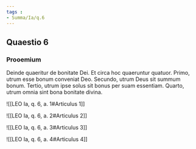 ```yaml
---
tags : 
- Summa/Ia/q.6
---
```


## Quaestio 6

### Prooemium

Deinde quaeritur de bonitate Dei. Et circa hoc quaeruntur quatuor. Primo, utrum esse bonum conveniat Deo. Secundo, utrum Deus sit summum bonum. Tertio, utrum ipse solus sit bonus per suam essentiam. Quarto, utrum omnia sint bona bonitate divina.

![[LEO Ia, q. 6, a. 1#Articulus 1]]

![[LEO Ia, q. 6, a. 2#Articulus 2]]

![[LEO Ia, q. 6, a. 3#Articulus 3]]

![[LEO Ia, q. 6, a. 4#Articulus 4]]

